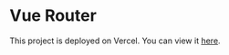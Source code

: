 # Vue Router

This project is deployed on Vercel. You can view it [here](https://vue-router-indol.vercel.app/products).
